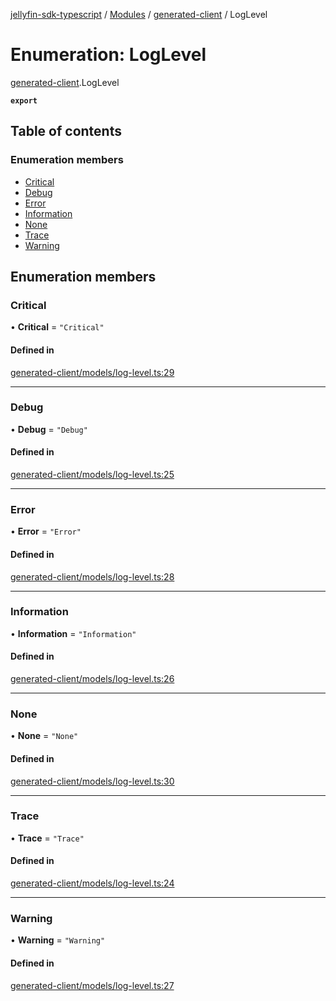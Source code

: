 [jellyfin-sdk-typescript](../README.md) / [Modules](../modules.md) / [generated-client](../modules/generated_client.md) / LogLevel

# Enumeration: LogLevel

[generated-client](../modules/generated_client.md).LogLevel

**`export`**

## Table of contents

### Enumeration members

- [Critical](generated_client.LogLevel.md#critical)
- [Debug](generated_client.LogLevel.md#debug)
- [Error](generated_client.LogLevel.md#error)
- [Information](generated_client.LogLevel.md#information)
- [None](generated_client.LogLevel.md#none)
- [Trace](generated_client.LogLevel.md#trace)
- [Warning](generated_client.LogLevel.md#warning)

## Enumeration members

### Critical

• **Critical** = `"Critical"`

#### Defined in

[generated-client/models/log-level.ts:29](https://github.com/thornbill/jellyfin-sdk-typescript/blob/e4df7f8/src/generated-client/models/log-level.ts#L29)

___

### Debug

• **Debug** = `"Debug"`

#### Defined in

[generated-client/models/log-level.ts:25](https://github.com/thornbill/jellyfin-sdk-typescript/blob/e4df7f8/src/generated-client/models/log-level.ts#L25)

___

### Error

• **Error** = `"Error"`

#### Defined in

[generated-client/models/log-level.ts:28](https://github.com/thornbill/jellyfin-sdk-typescript/blob/e4df7f8/src/generated-client/models/log-level.ts#L28)

___

### Information

• **Information** = `"Information"`

#### Defined in

[generated-client/models/log-level.ts:26](https://github.com/thornbill/jellyfin-sdk-typescript/blob/e4df7f8/src/generated-client/models/log-level.ts#L26)

___

### None

• **None** = `"None"`

#### Defined in

[generated-client/models/log-level.ts:30](https://github.com/thornbill/jellyfin-sdk-typescript/blob/e4df7f8/src/generated-client/models/log-level.ts#L30)

___

### Trace

• **Trace** = `"Trace"`

#### Defined in

[generated-client/models/log-level.ts:24](https://github.com/thornbill/jellyfin-sdk-typescript/blob/e4df7f8/src/generated-client/models/log-level.ts#L24)

___

### Warning

• **Warning** = `"Warning"`

#### Defined in

[generated-client/models/log-level.ts:27](https://github.com/thornbill/jellyfin-sdk-typescript/blob/e4df7f8/src/generated-client/models/log-level.ts#L27)
